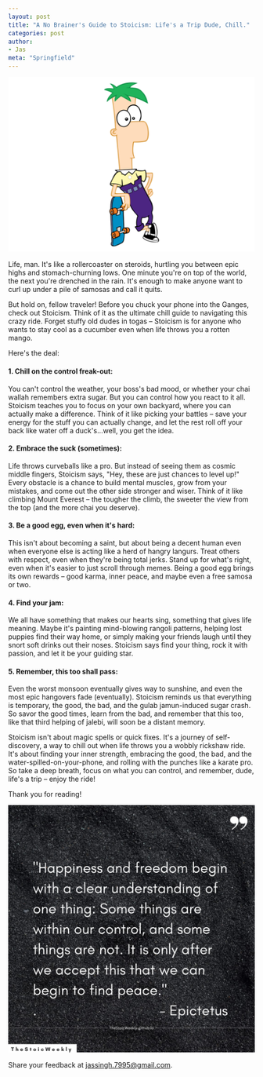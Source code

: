 ```yaml
---
layout: post
title: "A No Brainer's Guide to Stoicism: Life's a Trip Dude, Chill."
categories: post
author:
- Jas
meta: "Springfield"
---
```


![Ferb from Phineas and Ferb standing against his skateboard](<../TSW Assets/ferb-vector.png> "Ferb from Phineas and Ferb")

Life, man. It's like a rollercoaster on steroids, hurtling you between epic highs and stomach-churning lows. One minute you're on top of the world, the next you're drenched in the rain. It's enough to make anyone want to curl up under a pile of samosas and call it quits.

But hold on, fellow traveler! Before you chuck your phone into the Ganges, check out Stoicism. Think of it as the ultimate chill guide to navigating this crazy ride. Forget stuffy old dudes in togas – Stoicism is for anyone who wants to stay cool as a cucumber even when life throws you a rotten mango.

Here's the deal:

#### 1. **Chill on the control freak-out:** 
You can't control the weather, your boss's bad mood, or whether your chai wallah remembers extra sugar. But you can control how you react to it all. Stoicism teaches you to focus on your own backyard, where you can actually make a difference. Think of it like picking your battles – save your energy for the stuff you can actually change, and let the rest roll off your back like water off a duck's...well, you get the idea.

#### 2. **Embrace the suck (sometimes):** 

Life throws curveballs like a pro. But instead of seeing them as cosmic middle fingers, Stoicism says, "Hey, these are just chances to level up!" Every obstacle is a chance to build mental muscles, grow from your mistakes, and come out the other side stronger and wiser. Think of it like climbing Mount Everest – the tougher the climb, the sweeter the view from the top (and the more chai you deserve).

#### 3. **Be a good egg, even when it's hard:** 
This isn't about becoming a saint, but about being a decent human even when everyone else is acting like a herd of hangry langurs. Treat others with respect, even when they're being total jerks. Stand up for what's right, even when it's easier to just scroll through memes. Being a good egg brings its own rewards – good karma, inner peace, and maybe even a free samosa or two.

#### 4. **Find your jam:** 
We all have something that makes our hearts sing, something that gives life meaning. Maybe it's painting mind-blowing rangoli patterns, helping lost puppies find their way home, or simply making your friends laugh until they snort soft drinks out their noses. Stoicism says find your thing, rock it with passion, and let it be your guiding star.

#### 5. **Remember, this too shall pass:**
 Even the worst monsoon eventually gives way to sunshine, and even the most epic hangovers fade (eventually). Stoicism reminds us that everything is temporary, the good, the bad, and the gulab jamun-induced sugar crash. So savor the good times, learn from the bad, and remember that this too, like that third helping of jalebi, will soon be a distant memory.

Stoicism isn't about magic spells or quick fixes. It's a journey of self-discovery, a way to chill out when life throws you a wobbly rickshaw ride. It's about finding your inner strength, embracing the good, the bad, and the water-spilled-on-your-phone, and rolling with the punches like a karate pro. So take a deep breath, focus on what you can control, and remember, dude, life's a trip – enjoy the ride!


Thank you for reading!

![A quote on happiness by Epictetus](<../TSW Assets/happiness-epictetus.jpeg> "Is it really happiness that we all need?")

Share your feedback at [jassingh.7995@gmail.com](mailto:jassingh.7995@gmail.com?subject=Feedback).